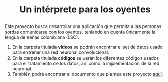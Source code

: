 # <p align='center'><b>Un intérprete para los oyentes</b></p>

Este proyecto busca desarrollar una aplicación que permita a las personas sordas comunicarse con los oyentes, teniendo en cuenta únicamente la lengua de señas colombiana (LSC).

1. En la carpeta titulada **videos** se podrán encontrar el set de datos usado para entrenar una red neuronal convolucional.
2. En la carpeta titulada **códigos** se verán los diferentes códigos usados para el tratamiento de los datos, así como la implementación de la red neuronal.
3. También podrá encontrar el documento que plantea este proyecto [aquí](https://www.overleaf.com/read/hgdrnvtsrhnk#9ddb4e).

